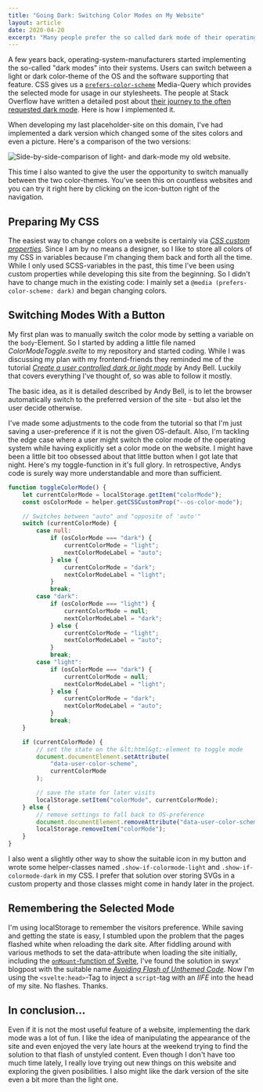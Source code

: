 ```yaml
---
title: "Going Dark: Switching Color Modes on My Website"
layout: article
date: 2020-04-20
excerpt: "Many people prefer the so called dark mode of their operating system. My website now also comes with a dark version. It is automatically shown if you are in dark mode, but you can also toggle it by button."
---
```


A few years back, operating-system-manufacturers started implementing the so-called "dark modes" into their systems. Users can switch between a light or dark color-theme of the OS and the software supporting that feature. CSS gives us a <code><a href="https://developer.mozilla.org/en-US/docs/Web/CSS/@media/prefers-color-scheme">prefers-color-scheme</a></code> Media-Query which provides the selected mode for usage in our stylesheets. The people at Stack Overflow have written a detailed post about <a href="https://stackoverflow.blog/2020/03/31/building-dark-mode-on-stack-overflow/">their journey to the often requested dark mode</a>. Here is how I implemented it.

When developing my last placeholder-site on this domain, I've had implemented a dark version which changed some of the sites colors and even a picture. Here's a comparison of the two versions:

![Side-by-side-comparison of light- and dark-mode my old website.](/articles/04-going-dark-switching-color-modes-on-my-website/martinschneiderme-old.png)

This time I also wanted to give the user the opportunity to switch manually between the two color-themes. You've seen this on countless websites and you can try it right here by clicking on the icon-button right of the navigation.

## Preparing My CSS

The easiest way to change colors on a website is certainly via <em><a href="https://developer.mozilla.org/en-US/docs/Web/CSS/--*">CSS custom properties</a></em>. Since I am by no means a designer, so I like to store all colors of my CSS in variables because I'm changing them back and forth all the time. While I only used SCSS-variables in the past, this time I've been using custom properties while developing this site from the beginning. So I didn't have to change much in the existing code: I mainly set a <code>@media (prefers-color-scheme: dark)</code> and began changing colors.

## Switching Modes With a Button

My first plan was to manually switch the color mode by setting a variable on the <code>body</code>-Element. So I started by adding a little file named <em>ColorModeToggle.svelte</em> to my repository and started coding. While I was discussing my plan with my frontend-friends they reminded me of the tutorial <em><a href="https://hankchizljaw.com/wrote/create-a-user-controlled-dark-or-light-mode/">Create a user controlled dark or light mode</a></em> by Andy Bell. Luckily that covers everything I've thought of, so was able to follow it mostly.

The basic idea, as it is detailed described by Andy Bell, is to let the browser automatically switch to the preferred version of the site - but also let the user decide otherwise.

I've made some adjustments to the code from the tutorial so that I'm just saving a user-preference if it is not the given OS-default. Also, I'm tackling the edge case where a user might switch the color mode of the operating system while having explicitly set a color mode on the website. I might have been a little bit too obsessed about that little button when I got late that night. Here's my toggle-function in it's full glory. In retrospective, Andys code is surely way more understandable and more than sufficient.

```js
function toggleColorMode() {
    let currentColorMode = localStorage.getItem("colorMode");
    const osColorMode = helper.getCSSCustomProp("--os-color-mode");

    // Switches between "auto" and "opposite of 'auto'"
    switch (currentColorMode) {
        case null:
            if (osColorMode === "dark") {
                currentColorMode = "light";
                nextColorModeLabel = "auto";
            } else {
                currentColorMode = "dark";
                nextColorModeLabel = "light";
            }
            break;
        case "dark":
            if (osColorMode === "light") {
                currentColorMode = null;
                nextColorModeLabel = "dark";
            } else {
                currentColorMode = "light";
                nextColorModeLabel = "auto";
            }
            break;
        case "light":
            if (osColorMode === "dark") {
                currentColorMode = null;
                nextColorModeLabel = "light";
            } else {
                currentColorMode = "dark";
                nextColorModeLabel = "auto";
            }
            break;
    }

    if (currentColorMode) {
        // set the state on the &lt;html&gt;-element to toggle mode
        document.documentElement.setAttribute(
            "data-user-color-scheme",
            currentColorMode
        );

        // save the state for later visits
        localStorage.setItem("colorMode", currentColorMode);
    } else {
        // remove settings to fall back to OS-preference
        document.documentElement.removeAttribute("data-user-color-scheme");
        localStorage.removeItem("colorMode");
    }
}
```

I also went a slightly other way to show the suitable icon in my button and wrote some helper-classes named <code>.show-if-colormode-light</code> and <code>.show-if-colormode-dark</code> in my CSS. I prefer that solution over storing SVGs in a custom property and those classes might come in handy later in the project.

## Remembering the Selected Mode

I'm using localStorage to remember the visitors preference. While saving and getting the state is easy, I stumbled upon the problem that the pages flashed white when reloading the dark site. After fiddling around with various methods to set the data-attribute when loading the site initially, including the <a href="https://svelte.dev/docs#onMount"><code>onMount</code>-function of Svelte</a>, I've found the solution in swyx' blogpost with the suitable name <em><a href="https://www.swyx.io/writing/avoid-fotc/">Avoiding Flash of Unthemed Code</a></em>. Now I'm using the <code>&lt;svelte:head&gt;</code>-Tag to inject a <code>script</code>-tag with an <em>IIFE</em> into the head of my site. No flashes. Thanks.

## In conclusion...

Even if it is not the most useful feature of a website, implementing the dark mode was a lot of fun. I like the idea of manipulating the appearance of the site and even enjoyed the very late hours at the weekend trying to find the solution to that flash of unstyled content. Even though I don't have too much time lately, I really love trying out new things on this website and exploring the given posibilities. I also might like the dark version of the site even a bit more than the light one.

